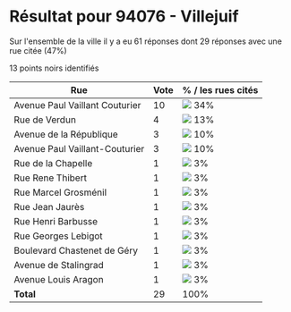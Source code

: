 # Résultat pour 94076 - Villejuif

Sur l'ensemble de la ville il y a eu 61 réponses dont 29 réponses avec une rue citée (47%)

13 points noirs identifiés

| Rue | Vote | % / les rues cités|
|-----|------|-------------------|
| Avenue Paul Vaillant Couturier | 10 | <img src="../../img/bar_34.gif" />&nbsp;34%|
| Rue de Verdun | 4 | <img src="../../img/bar_13.gif" />&nbsp;13%|
| Avenue de la République | 3 | <img src="../../img/bar_10.gif" />&nbsp;10%|
| Avenue Paul Vaillant-Couturier | 3 | <img src="../../img/bar_10.gif" />&nbsp;10%|
| Rue de la Chapelle | 1 | <img src="../../img/bar_3.gif" />&nbsp;3%|
| Rue Rene Thibert | 1 | <img src="../../img/bar_3.gif" />&nbsp;3%|
| Rue Marcel Grosménil | 1 | <img src="../../img/bar_3.gif" />&nbsp;3%|
| Rue Jean Jaurès | 1 | <img src="../../img/bar_3.gif" />&nbsp;3%|
| Rue Henri Barbusse | 1 | <img src="../../img/bar_3.gif" />&nbsp;3%|
| Rue Georges Lebigot | 1 | <img src="../../img/bar_3.gif" />&nbsp;3%|
| Boulevard Chastenet de Géry | 1 | <img src="../../img/bar_3.gif" />&nbsp;3%|
| Avenue de Stalingrad | 1 | <img src="../../img/bar_3.gif" />&nbsp;3%|
| Avenue Louis Aragon | 1 | <img src="../../img/bar_3.gif" />&nbsp;3%|
| **Total** | 29 | 100%|
